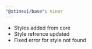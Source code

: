 ```yaml
---
"@xtineui/base": minor
---
```


- Styles added from core
- Style refrence updated
- Fixed error for style not found
